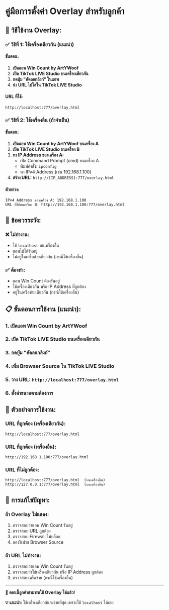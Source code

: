 # คู่มือการตั้งค่า Overlay สำหรับลูกค้า

## 🎯 **วิธีใช้งาน Overlay:**

### **✅ วิธีที่ 1: ใช้เครื่องเดียวกัน (แนะนำ)**

#### **ขั้นตอน:**
1. **เปิดแอพ Win Count by ArtYWoof**
2. **เปิด TikTok LIVE Studio บนเครื่องเดียวกัน**
3. **กดปุ่ม "คัดลอกลิงก์" ในแอพ**
4. **นำ URL ไปใส่ใน TikTok LIVE Studio**

#### **URL ที่ใช้:**
```
http://localhost:777/overlay.html
```

### **✅ วิธีที่ 2: ใช้เครื่องอื่น (ถ้าจำเป็น)**

#### **ขั้นตอน:**
1. **เปิดแอพ Win Count by ArtYWoof บนเครื่อง A**
2. **เปิด TikTok LIVE Studio บนเครื่อง B**
3. **หา IP Address ของเครื่อง A:**
   - เปิด Command Prompt (cmd) บนเครื่อง A
   - พิมพ์คำสั่ง: `ipconfig`
   - หา IPv4 Address (เช่น 192.168.1.100)
4. **สร้าง URL:** `http://[IP_ADDRESS]:777/overlay.html`

#### **ตัวอย่าง:**
```
IPv4 Address ของเครื่อง A: 192.168.1.100
URL ที่ใช้บนเครื่อง B: http://192.168.1.100:777/overlay.html
```

## 🚨 **ข้อควรระวัง:**

### **❌ ไม่ทำงาน:**
- ใช้ `localhost` บนเครื่องอื่น
- แอพไม่ได้รันอยู่
- ไม่อยู่ในเครือข่ายเดียวกัน (กรณีใช้เครื่องอื่น)

### **✅ ต้องทำ:**
- แอพ Win Count ต้องรันอยู่
- ใช้เครื่องเดียวกัน หรือ IP Address ที่ถูกต้อง
- อยู่ในเครือข่ายเดียวกัน (กรณีใช้เครื่องอื่น)

## 📋 **ขั้นตอนการใช้งาน (แนะนำ):**

### **1. เปิดแอพ Win Count by ArtYWoof**
### **2. เปิด TikTok LIVE Studio บนเครื่องเดียวกัน**
### **3. กดปุ่ม "คัดลอกลิงก์"**
### **4. เพิ่ม Browser Source ใน TikTok LIVE Studio**
### **5. วาง URL: `http://localhost:777/overlay.html`**
### **6. ตั้งค่าขนาดตามต้องการ**

## 🎯 **ตัวอย่างการใช้งาน:**

### **URL ที่ถูกต้อง (เครื่องเดียวกัน):**
```
http://localhost:777/overlay.html
```

### **URL ที่ถูกต้อง (เครื่องอื่น):**
```
http://192.168.1.100:777/overlay.html
```

### **URL ที่ไม่ถูกต้อง:**
```
http://localhost:777/overlay.html  (บนเครื่องอื่น)
http://127.0.0.1:777/overlay.html  (บนเครื่องอื่น)
```

## 🔧 **การแก้ไขปัญหา:**

### **ถ้า Overlay ไม่แสดง:**
1. ตรวจสอบว่าแอพ Win Count รันอยู่
2. ตรวจสอบ URL ถูกต้อง
3. ตรวจสอบ Firewall ไม่บล็อก
4. ลองรีเฟรช Browser Source

### **ถ้า URL ไม่ทำงาน:**
1. ตรวจสอบว่าแอพ Win Count รันอยู่
2. ตรวจสอบว่าใช้เครื่องเดียวกัน หรือ IP Address ถูกต้อง
3. ตรวจสอบเครือข่าย (กรณีใช้เครื่องอื่น)

---

**🎉 ตอนนี้ลูกค้าสามารถใช้ Overlay ได้แล้ว!**

**💡 แนะนำ:** ใช้เครื่องเดียวกันจะง่ายที่สุด เพราะใช้ `localhost` ได้เลย 